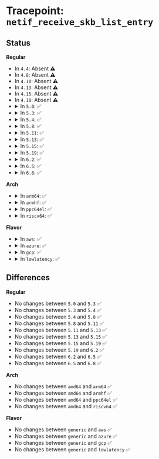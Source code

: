 # Tracepoint: <code>netif_receive_skb_list_entry</code>

## Status
<b>Regular</b>
<ul>
<li>
In <code>4.4</code>: Absent ⚠️
</li>
<li>
In <code>4.8</code>: Absent ⚠️
</li>
<li>
In <code>4.10</code>: Absent ⚠️
</li>
<li>
In <code>4.13</code>: Absent ⚠️
</li>
<li>
In <code>4.15</code>: Absent ⚠️
</li>
<li>
In <code>4.18</code>: Absent ⚠️
</li>
<li>
<details>
<summary>In <code>5.0</code>: ✅</summary>

Event:

```c
struct trace_event_raw_net_dev_rx_verbose_template {
    struct trace_entry ent;
    u32 __data_loc_name;
    unsigned int napi_id;
    u16 queue_mapping;
    const void *skbaddr;
    bool vlan_tagged;
    u16 vlan_proto;
    u16 vlan_tci;
    u16 protocol;
    u8 ip_summed;
    u32 hash;
    bool l4_hash;
    unsigned int len;
    unsigned int data_len;
    unsigned int truesize;
    bool mac_header_valid;
    int mac_header;
    unsigned char nr_frags;
    u16 gso_size;
    u16 gso_type;
    char __data[0];
};
```
Function:

```c
void trace_event_raw_event_net_dev_rx_verbose_template(void *__data, const struct sk_buff *skb);
```
</details>
</li>
<li>
<details>
<summary>In <code>5.3</code>: ✅</summary>

Event:

```c
struct trace_event_raw_net_dev_rx_verbose_template {
    struct trace_entry ent;
    u32 __data_loc_name;
    unsigned int napi_id;
    u16 queue_mapping;
    const void *skbaddr;
    bool vlan_tagged;
    u16 vlan_proto;
    u16 vlan_tci;
    u16 protocol;
    u8 ip_summed;
    u32 hash;
    bool l4_hash;
    unsigned int len;
    unsigned int data_len;
    unsigned int truesize;
    bool mac_header_valid;
    int mac_header;
    unsigned char nr_frags;
    u16 gso_size;
    u16 gso_type;
    char __data[0];
};
```
Function:

```c
void trace_event_raw_event_net_dev_rx_verbose_template(void *__data, const struct sk_buff *skb);
```
</details>
</li>
<li>
<details>
<summary>In <code>5.4</code>: ✅</summary>

Event:

```c
struct trace_event_raw_net_dev_rx_verbose_template {
    struct trace_entry ent;
    u32 __data_loc_name;
    unsigned int napi_id;
    u16 queue_mapping;
    const void *skbaddr;
    bool vlan_tagged;
    u16 vlan_proto;
    u16 vlan_tci;
    u16 protocol;
    u8 ip_summed;
    u32 hash;
    bool l4_hash;
    unsigned int len;
    unsigned int data_len;
    unsigned int truesize;
    bool mac_header_valid;
    int mac_header;
    unsigned char nr_frags;
    u16 gso_size;
    u16 gso_type;
    char __data[0];
};
```
Function:

```c
void trace_event_raw_event_net_dev_rx_verbose_template(void *__data, const struct sk_buff *skb);
```
</details>
</li>
<li>
<details>
<summary>In <code>5.8</code>: ✅</summary>

Event:

```c
struct trace_event_raw_net_dev_rx_verbose_template {
    struct trace_entry ent;
    u32 __data_loc_name;
    unsigned int napi_id;
    u16 queue_mapping;
    const void *skbaddr;
    bool vlan_tagged;
    u16 vlan_proto;
    u16 vlan_tci;
    u16 protocol;
    u8 ip_summed;
    u32 hash;
    bool l4_hash;
    unsigned int len;
    unsigned int data_len;
    unsigned int truesize;
    bool mac_header_valid;
    int mac_header;
    unsigned char nr_frags;
    u16 gso_size;
    u16 gso_type;
    char __data[0];
};
```
Function:

```c
void trace_event_raw_event_net_dev_rx_verbose_template(void *__data, const struct sk_buff *skb);
```
</details>
</li>
<li>
<details>
<summary>In <code>5.11</code>: ✅</summary>

Event:

```c
struct trace_event_raw_net_dev_rx_verbose_template {
    struct trace_entry ent;
    u32 __data_loc_name;
    unsigned int napi_id;
    u16 queue_mapping;
    const void *skbaddr;
    bool vlan_tagged;
    u16 vlan_proto;
    u16 vlan_tci;
    u16 protocol;
    u8 ip_summed;
    u32 hash;
    bool l4_hash;
    unsigned int len;
    unsigned int data_len;
    unsigned int truesize;
    bool mac_header_valid;
    int mac_header;
    unsigned char nr_frags;
    u16 gso_size;
    u16 gso_type;
    char __data[0];
};
```
Function:

```c
void trace_event_raw_event_net_dev_rx_verbose_template(void *__data, const struct sk_buff *skb);
```
</details>
</li>
<li>
<details>
<summary>In <code>5.13</code>: ✅</summary>

Event:

```c
struct trace_event_raw_net_dev_rx_verbose_template {
    struct trace_entry ent;
    u32 __data_loc_name;
    unsigned int napi_id;
    u16 queue_mapping;
    const void *skbaddr;
    bool vlan_tagged;
    u16 vlan_proto;
    u16 vlan_tci;
    u16 protocol;
    u8 ip_summed;
    u32 hash;
    bool l4_hash;
    unsigned int len;
    unsigned int data_len;
    unsigned int truesize;
    bool mac_header_valid;
    int mac_header;
    unsigned char nr_frags;
    u16 gso_size;
    u16 gso_type;
    char __data[0];
};
```
Function:

```c
void trace_event_raw_event_net_dev_rx_verbose_template(void *__data, const struct sk_buff *skb);
```
</details>
</li>
<li>
<details>
<summary>In <code>5.15</code>: ✅</summary>

Event:

```c
struct trace_event_raw_net_dev_rx_verbose_template {
    struct trace_entry ent;
    u32 __data_loc_name;
    unsigned int napi_id;
    u16 queue_mapping;
    const void *skbaddr;
    bool vlan_tagged;
    u16 vlan_proto;
    u16 vlan_tci;
    u16 protocol;
    u8 ip_summed;
    u32 hash;
    bool l4_hash;
    unsigned int len;
    unsigned int data_len;
    unsigned int truesize;
    bool mac_header_valid;
    int mac_header;
    unsigned char nr_frags;
    u16 gso_size;
    u16 gso_type;
    char __data[0];
};
```
Function:

```c
void trace_event_raw_event_net_dev_rx_verbose_template(void *__data, const struct sk_buff *skb);
```
</details>
</li>
<li>
<details>
<summary>In <code>5.19</code>: ✅</summary>

Event:

```c
struct trace_event_raw_net_dev_rx_verbose_template {
    struct trace_entry ent;
    u32 __data_loc_name;
    unsigned int napi_id;
    u16 queue_mapping;
    const void *skbaddr;
    bool vlan_tagged;
    u16 vlan_proto;
    u16 vlan_tci;
    u16 protocol;
    u8 ip_summed;
    u32 hash;
    bool l4_hash;
    unsigned int len;
    unsigned int data_len;
    unsigned int truesize;
    bool mac_header_valid;
    int mac_header;
    unsigned char nr_frags;
    u16 gso_size;
    u16 gso_type;
    char __data[0];
};
```
Function:

```c
void trace_event_raw_event_net_dev_rx_verbose_template(void *__data, const struct sk_buff *skb);
```
</details>
</li>
<li>
<details>
<summary>In <code>6.2</code>: ✅</summary>

Event:

```c
struct trace_event_raw_net_dev_rx_verbose_template {
    struct trace_entry ent;
    u32 __data_loc_name;
    unsigned int napi_id;
    u16 queue_mapping;
    const void *skbaddr;
    bool vlan_tagged;
    u16 vlan_proto;
    u16 vlan_tci;
    u16 protocol;
    u8 ip_summed;
    u32 hash;
    bool l4_hash;
    unsigned int len;
    unsigned int data_len;
    unsigned int truesize;
    bool mac_header_valid;
    int mac_header;
    unsigned char nr_frags;
    u16 gso_size;
    u16 gso_type;
    char __data[0];
};
```
Function:

```c
void trace_event_raw_event_net_dev_rx_verbose_template(void *__data, const struct sk_buff *skb);
```
</details>
</li>
<li>
<details>
<summary>In <code>6.5</code>: ✅</summary>

Event:

```c
struct trace_event_raw_net_dev_rx_verbose_template {
    struct trace_entry ent;
    u32 __data_loc_name;
    unsigned int napi_id;
    u16 queue_mapping;
    const void *skbaddr;
    bool vlan_tagged;
    u16 vlan_proto;
    u16 vlan_tci;
    u16 protocol;
    u8 ip_summed;
    u32 hash;
    bool l4_hash;
    unsigned int len;
    unsigned int data_len;
    unsigned int truesize;
    bool mac_header_valid;
    int mac_header;
    unsigned char nr_frags;
    u16 gso_size;
    u16 gso_type;
    char __data[0];
};
```
Function:

```c
void trace_event_raw_event_net_dev_rx_verbose_template(void *__data, const struct sk_buff *skb);
```
</details>
</li>
<li>
<details>
<summary>In <code>6.8</code>: ✅</summary>

Event:

```c
struct trace_event_raw_net_dev_rx_verbose_template {
    struct trace_entry ent;
    u32 __data_loc_name;
    unsigned int napi_id;
    u16 queue_mapping;
    const void *skbaddr;
    bool vlan_tagged;
    u16 vlan_proto;
    u16 vlan_tci;
    u16 protocol;
    u8 ip_summed;
    u32 hash;
    bool l4_hash;
    unsigned int len;
    unsigned int data_len;
    unsigned int truesize;
    bool mac_header_valid;
    int mac_header;
    unsigned char nr_frags;
    u16 gso_size;
    u16 gso_type;
    char __data[0];
};
```
Function:

```c
void trace_event_raw_event_net_dev_rx_verbose_template(void *__data, const struct sk_buff *skb);
```
</details>
</li>
</ul>
<b>Arch</b>
<ul>
<li>
<details>
<summary>In <code>arm64</code>: ✅</summary>

Event:

```c
struct trace_event_raw_net_dev_rx_verbose_template {
    struct trace_entry ent;
    u32 __data_loc_name;
    unsigned int napi_id;
    u16 queue_mapping;
    const void *skbaddr;
    bool vlan_tagged;
    u16 vlan_proto;
    u16 vlan_tci;
    u16 protocol;
    u8 ip_summed;
    u32 hash;
    bool l4_hash;
    unsigned int len;
    unsigned int data_len;
    unsigned int truesize;
    bool mac_header_valid;
    int mac_header;
    unsigned char nr_frags;
    u16 gso_size;
    u16 gso_type;
    char __data[0];
};
```
Function:

```c
void trace_event_raw_event_net_dev_rx_verbose_template(void *__data, const struct sk_buff *skb);
```
</details>
</li>
<li>
<details>
<summary>In <code>armhf</code>: ✅</summary>

Event:

```c
struct trace_event_raw_net_dev_rx_verbose_template {
    struct trace_entry ent;
    u32 __data_loc_name;
    unsigned int napi_id;
    u16 queue_mapping;
    const void *skbaddr;
    bool vlan_tagged;
    u16 vlan_proto;
    u16 vlan_tci;
    u16 protocol;
    u8 ip_summed;
    u32 hash;
    bool l4_hash;
    unsigned int len;
    unsigned int data_len;
    unsigned int truesize;
    bool mac_header_valid;
    int mac_header;
    unsigned char nr_frags;
    u16 gso_size;
    u16 gso_type;
    char __data[0];
};
```
Function:

```c
void trace_event_raw_event_net_dev_rx_verbose_template(void *__data, const struct sk_buff *skb);
```
</details>
</li>
<li>
<details>
<summary>In <code>ppc64el</code>: ✅</summary>

Event:

```c
struct trace_event_raw_net_dev_rx_verbose_template {
    struct trace_entry ent;
    u32 __data_loc_name;
    unsigned int napi_id;
    u16 queue_mapping;
    const void *skbaddr;
    bool vlan_tagged;
    u16 vlan_proto;
    u16 vlan_tci;
    u16 protocol;
    u8 ip_summed;
    u32 hash;
    bool l4_hash;
    unsigned int len;
    unsigned int data_len;
    unsigned int truesize;
    bool mac_header_valid;
    int mac_header;
    unsigned char nr_frags;
    u16 gso_size;
    u16 gso_type;
    char __data[0];
};
```
Function:

```c
void trace_event_raw_event_net_dev_rx_verbose_template(void *__data, const struct sk_buff *skb);
```
</details>
</li>
<li>
<details>
<summary>In <code>riscv64</code>: ✅</summary>

Event:

```c
struct trace_event_raw_net_dev_rx_verbose_template {
    struct trace_entry ent;
    u32 __data_loc_name;
    unsigned int napi_id;
    u16 queue_mapping;
    const void *skbaddr;
    bool vlan_tagged;
    u16 vlan_proto;
    u16 vlan_tci;
    u16 protocol;
    u8 ip_summed;
    u32 hash;
    bool l4_hash;
    unsigned int len;
    unsigned int data_len;
    unsigned int truesize;
    bool mac_header_valid;
    int mac_header;
    unsigned char nr_frags;
    u16 gso_size;
    u16 gso_type;
    char __data[0];
};
```
Function:

```c
void trace_event_raw_event_net_dev_rx_verbose_template(void *__data, const struct sk_buff *skb);
```
</details>
</li>
</ul>
<b>Flavor</b>
<ul>
<li>
<details>
<summary>In <code>aws</code>: ✅</summary>

Event:

```c
struct trace_event_raw_net_dev_rx_verbose_template {
    struct trace_entry ent;
    u32 __data_loc_name;
    unsigned int napi_id;
    u16 queue_mapping;
    const void *skbaddr;
    bool vlan_tagged;
    u16 vlan_proto;
    u16 vlan_tci;
    u16 protocol;
    u8 ip_summed;
    u32 hash;
    bool l4_hash;
    unsigned int len;
    unsigned int data_len;
    unsigned int truesize;
    bool mac_header_valid;
    int mac_header;
    unsigned char nr_frags;
    u16 gso_size;
    u16 gso_type;
    char __data[0];
};
```
Function:

```c
void trace_event_raw_event_net_dev_rx_verbose_template(void *__data, const struct sk_buff *skb);
```
</details>
</li>
<li>
<details>
<summary>In <code>azure</code>: ✅</summary>

Event:

```c
struct trace_event_raw_net_dev_rx_verbose_template {
    struct trace_entry ent;
    u32 __data_loc_name;
    unsigned int napi_id;
    u16 queue_mapping;
    const void *skbaddr;
    bool vlan_tagged;
    u16 vlan_proto;
    u16 vlan_tci;
    u16 protocol;
    u8 ip_summed;
    u32 hash;
    bool l4_hash;
    unsigned int len;
    unsigned int data_len;
    unsigned int truesize;
    bool mac_header_valid;
    int mac_header;
    unsigned char nr_frags;
    u16 gso_size;
    u16 gso_type;
    char __data[0];
};
```
Function:

```c
void trace_event_raw_event_net_dev_rx_verbose_template(void *__data, const struct sk_buff *skb);
```
</details>
</li>
<li>
<details>
<summary>In <code>gcp</code>: ✅</summary>

Event:

```c
struct trace_event_raw_net_dev_rx_verbose_template {
    struct trace_entry ent;
    u32 __data_loc_name;
    unsigned int napi_id;
    u16 queue_mapping;
    const void *skbaddr;
    bool vlan_tagged;
    u16 vlan_proto;
    u16 vlan_tci;
    u16 protocol;
    u8 ip_summed;
    u32 hash;
    bool l4_hash;
    unsigned int len;
    unsigned int data_len;
    unsigned int truesize;
    bool mac_header_valid;
    int mac_header;
    unsigned char nr_frags;
    u16 gso_size;
    u16 gso_type;
    char __data[0];
};
```
Function:

```c
void trace_event_raw_event_net_dev_rx_verbose_template(void *__data, const struct sk_buff *skb);
```
</details>
</li>
<li>
<details>
<summary>In <code>lowlatency</code>: ✅</summary>

Event:

```c
struct trace_event_raw_net_dev_rx_verbose_template {
    struct trace_entry ent;
    u32 __data_loc_name;
    unsigned int napi_id;
    u16 queue_mapping;
    const void *skbaddr;
    bool vlan_tagged;
    u16 vlan_proto;
    u16 vlan_tci;
    u16 protocol;
    u8 ip_summed;
    u32 hash;
    bool l4_hash;
    unsigned int len;
    unsigned int data_len;
    unsigned int truesize;
    bool mac_header_valid;
    int mac_header;
    unsigned char nr_frags;
    u16 gso_size;
    u16 gso_type;
    char __data[0];
};
```
Function:

```c
void trace_event_raw_event_net_dev_rx_verbose_template(void *__data, const struct sk_buff *skb);
```
</details>
</li>
</ul>

## Differences
<b>Regular</b>
<ul>
<li>
No changes between <code>5.0</code> and <code>5.3</code> ✅
</li>
<li>
No changes between <code>5.3</code> and <code>5.4</code> ✅
</li>
<li>
No changes between <code>5.4</code> and <code>5.8</code> ✅
</li>
<li>
No changes between <code>5.8</code> and <code>5.11</code> ✅
</li>
<li>
No changes between <code>5.11</code> and <code>5.13</code> ✅
</li>
<li>
No changes between <code>5.13</code> and <code>5.15</code> ✅
</li>
<li>
No changes between <code>5.15</code> and <code>5.19</code> ✅
</li>
<li>
No changes between <code>5.19</code> and <code>6.2</code> ✅
</li>
<li>
No changes between <code>6.2</code> and <code>6.5</code> ✅
</li>
<li>
No changes between <code>6.5</code> and <code>6.8</code> ✅
</li>
</ul>
<b>Arch</b>
<ul>
<li>
No changes between <code>amd64</code> and <code>arm64</code> ✅
</li>
<li>
No changes between <code>amd64</code> and <code>armhf</code> ✅
</li>
<li>
No changes between <code>amd64</code> and <code>ppc64el</code> ✅
</li>
<li>
No changes between <code>amd64</code> and <code>riscv64</code> ✅
</li>
</ul>
<b>Flavor</b>
<ul>
<li>
No changes between <code>generic</code> and <code>aws</code> ✅
</li>
<li>
No changes between <code>generic</code> and <code>azure</code> ✅
</li>
<li>
No changes between <code>generic</code> and <code>gcp</code> ✅
</li>
<li>
No changes between <code>generic</code> and <code>lowlatency</code> ✅
</li>
</ul>

